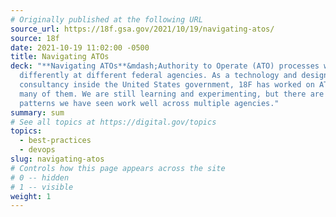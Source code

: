 ```yaml
---
# Originally published at the following URL
source_url: https://18f.gsa.gov/2021/10/19/navigating-atos/
source: 18f
date: 2021-10-19 11:02:00 -0500
title: Navigating ATOs
deck: "**Navigating ATOs**&mdash;Authority to Operate (ATO) processes work
  differently at different federal agencies. As a technology and design
  consultancy inside the United States government, 18F has worked on ATOs at
  many of them. We are still learning and experimenting, but there are definite
  patterns we have seen work well across multiple agencies."
summary: sum
# See all topics at https://digital.gov/topics
topics:
  - best-practices
  - devops
slug: navigating-atos
# Controls how this page appears across the site
# 0 -- hidden
# 1 -- visible
weight: 1
---
```

